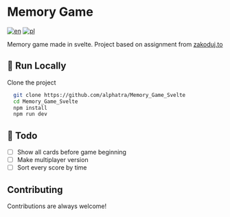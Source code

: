 
# Memory Game
[![en](https://img.shields.io/badge/lang-en-red.svg)](https://github.com/alphatra/Memory_Game_Svelte/blob/main/README.md)
[![pl](https://img.shields.io/badge/lang-pl-red.svg)](https://github.com/alphatra/Memory_Game_Svelte/blob/main/README.md)

Memory game made in svelte.
Project based on assignment from [zakoduj.to](https://www.zakoduj.to/projekty/gra-memory)

## 🏁 Run Locally

Clone the project

```bash
  git clone https://github.com/alphatra/Memory_Game_Svelte
  cd Memory_Game_Svelte
  npm install
  npm run dev
```


## 📝 Todo
- [ ]  Show all cards before game beginning
- [ ]  Make multiplayer version
- [ ]  Sort every score by time
## Contributing

Contributions are always welcome!
